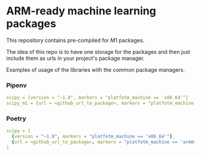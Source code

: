 # ARM-ready machine learning packages

This repository contains pre-compiled for M1 packages. 

The idea of this repo is to have one storage for the packages and then
just include them as urls in your project's package manager.

Examples of usage of the libraries with the common package managers.

### Pipenv

```yaml
scipy = {version = "~1.8", markers = "platfotm_machine == 'x86_64'"}
scipy_m1 = {url = <github_url_to_package>, markers = "platfotm_machine == 'arm64'"}
```

### Poetry

```yaml
scipy = [
  {version = "~1.8", markers = "platfotm_machine == 'x86_64'"},
  {url = <github_url_to_package>, markers = "platfotm_machine == 'arm64'"},
]
```

